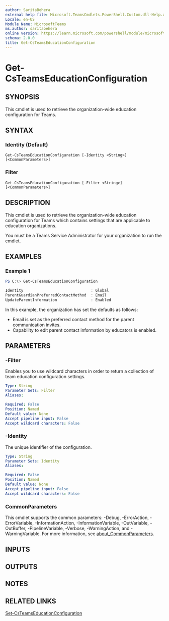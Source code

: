 ```yaml
---
author: SaritaBehera
external help file: Microsoft.TeamsCmdlets.PowerShell.Custom.dll-Help.xml
Locale: en-US
Module Name: MicrosoftTeams
ms.author: saritabehera
online version: https://learn.microsoft.com/powershell/module/microsoftteams/get-csteamseducationconfiguration
schema: 2.0.0
title: Get-CsTeamsEducationConfiguration
---
```


# Get-CsTeamsEducationConfiguration

## SYNOPSIS

This cmdlet is used to retrieve the organization-wide education configuration for Teams.

## SYNTAX

### Identity (Default)

```
Get-CsTeamsEducationConfiguration [-Identity <String>] [<CommonParameters>]
```

### Filter

```
Get-CsTeamsEducationConfiguration [-Filter <String>] [<CommonParameters>]
```

## DESCRIPTION

This cmdlet is used to retrieve the organization-wide education configuration for Teams which contains settings that are applicable to education organizations.

You must be a Teams Service Administrator for your organization to run the cmdlet.

## EXAMPLES

### Example 1
```powershell
PS C:\> Get-CsTeamsEducationConfiguration

Identity                              : Global
ParentGuardianPreferredContactMethod  : Email
UpdateParentInformation               : Enabled
```

In this example, the organization has set the defaults as follows:

- Email is set as the preferred contact method for the parent communication invites.
- Capability to edit parent contact information by educators is enabled.

## PARAMETERS

### -Filter
Enables you to use wildcard characters in order to return a collection of team education configuration settings.

```yaml
Type: String
Parameter Sets: Filter
Aliases:

Required: False
Position: Named
Default value: None
Accept pipeline input: False
Accept wildcard characters: False
```

### -Identity
The unique identifier of the configuration.

```yaml
Type: String
Parameter Sets: Identity
Aliases:

Required: False
Position: Named
Default value: None
Accept pipeline input: False
Accept wildcard characters: False
```

### CommonParameters
This cmdlet supports the common parameters: -Debug, -ErrorAction, -ErrorVariable, -InformationAction, -InformationVariable, -OutVariable, -OutBuffer, -PipelineVariable, -Verbose, -WarningAction, and -WarningVariable. For more information, see [about_CommonParameters](https://go.microsoft.com/fwlink/?LinkID=113216).

## INPUTS

## OUTPUTS

## NOTES

## RELATED LINKS

[Set-CsTeamsEducationConfiguration](https://learn.microsoft.com/powershell/module/microsoftteams/set-csteamseducationconfiguration)
